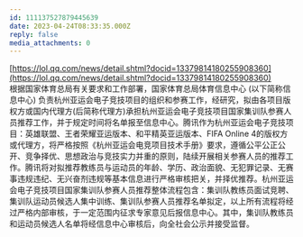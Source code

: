 ```yaml
---
id: 111137527879445639
date: 2023-04-24T08:33:35.000Z
reply: false
media_attachments: 0
---
```


[https://lol.qq.com/news/detail.shtml?docid=13379814180255908360](https://lol.qq.com/news/detail.shtml?docid=13379814180255908360)  
根据国家体育总局有关要求和工作部署，国家体育总局体育信息中心 (以下简称信息中心) 负责杭州亚运会电子竞技项目的组织和参赛工作，经研究，拟由各项目版权方或国内代理方(后简称代理方)承担杭州亚运会电子竞技项目国家集训队参赛人员推荐工作，并于规定时间将名单报至信息中心。腾讯作为杭州亚运会电子竞技项目：英雄联盟、王者荣耀亚运版本、和平精英亚运版本、FIFA Online 4的版权方或代理方，将严格按照《杭州亚运会电竞项目技术手册》要求，遵循公平公正公开、竞争择优、思想政治与竞技实力并重的原则，陆续开展相关参赛人员的推荐工作。腾讯将对拟推荐教练员与运动员的年龄、学历、政治面貌、无犯罪记录、无赛事违规违纪、无兴奋剂违规等基本信息进行严格审核把关，并择优推荐。杭州亚运会电子竞技项目国家集训队参赛人员推荐整体流程包含：集训队教练员面试竞聘、集训队运动员候选人集中训练、集训队参赛人员推荐名单拟定，以上所有流程将经过严格内部审核，于一定范围内征求专家意见后报信息中心。其中，集训队教练员和运动员候选人名单将经信息中心审核后，向全社会公示并接受监督。

